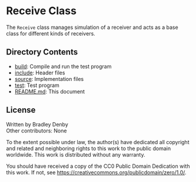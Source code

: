 # Receive Class

The `Receive` class manages simulation of a receiver and acts as a base class
for different kinds of receivers.

## Directory Contents

* [build](build/README.md): Compile and run the test program
* [include](include/Receive.hpp): Header files
* [source](source/Receive.cpp): Implementation files
* [test](test/test-receive.cpp): Test program
* [README.md](README.md): This document

## License

Written by Bradley Denby  
Other contributors: None

To the extent possible under law, the author(s) have dedicated all copyright and
related and neighboring rights to this work to the public domain worldwide. This
work is distributed without any warranty.

You should have received a copy of the CC0 Public Domain Dedication with this
work. If not, see <https://creativecommons.org/publicdomain/zero/1.0/>.
